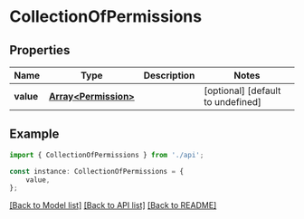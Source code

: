 # CollectionOfPermissions


## Properties

Name | Type | Description | Notes
------------ | ------------- | ------------- | -------------
**value** | [**Array&lt;Permission&gt;**](Permission.md) |  | [optional] [default to undefined]

## Example

```typescript
import { CollectionOfPermissions } from './api';

const instance: CollectionOfPermissions = {
    value,
};
```

[[Back to Model list]](../README.md#documentation-for-models) [[Back to API list]](../README.md#documentation-for-api-endpoints) [[Back to README]](../README.md)
